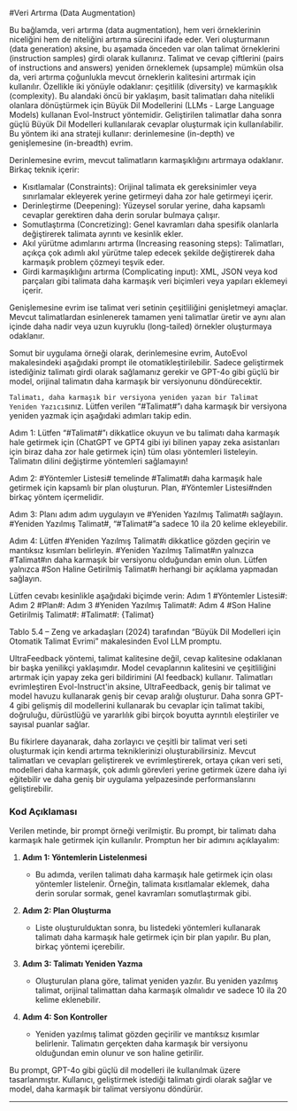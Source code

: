 #Veri Artırma (Data Augmentation)

Bu bağlamda, veri artırma (data augmentation), hem veri örneklerinin niceliğini hem de niteliğini artırma sürecini ifade eder. Veri oluşturmanın (data generation) aksine, bu aşamada önceden var olan talimat örneklerini (instruction samples) girdi olarak kullanırız. Talimat ve cevap çiftlerini (pairs of instructions and answers) yeniden örneklemek (upsample) mümkün olsa da, veri artırma çoğunlukla mevcut örneklerin kalitesini artırmak için kullanılır. Özellikle iki yönüyle odaklanır: çeşitlilik (diversity) ve karmaşıklık (complexity). Bu alandaki öncü bir yaklaşım, basit talimatları daha nitelikli olanlara dönüştürmek için Büyük Dil Modellerini (LLMs - Large Language Models) kullanan Evol-Instruct yöntemidir. Geliştirilen talimatlar daha sonra güçlü Büyük Dil Modelleri kullanılarak cevaplar oluşturmak için kullanılabilir. Bu yöntem iki ana strateji kullanır: derinlemesine (in-depth) ve genişlemesine (in-breadth) evrim.

Derinlemesine evrim, mevcut talimatların karmaşıklığını artırmaya odaklanır. Birkaç teknik içerir: 
- Kısıtlamalar (Constraints): Orijinal talimata ek gereksinimler veya sınırlamalar ekleyerek yerine getirmeyi daha zor hale getirmeyi içerir.
- Derinleştirme (Deepening): Yüzeysel sorular yerine, daha kapsamlı cevaplar gerektiren daha derin sorular bulmaya çalışır.
- Somutlaştırma (Concretizing): Genel kavramları daha spesifik olanlarla değiştirerek talimata ayrıntı ve kesinlik ekler.
- Akıl yürütme adımlarını artırma (Increasing reasoning steps): Talimatları, açıkça çok adımlı akıl yürütme talep edecek şekilde değiştirerek daha karmaşık problem çözmeyi teşvik eder.
- Girdi karmaşıklığını artırma (Complicating input): XML, JSON veya kod parçaları gibi talimata daha karmaşık veri biçimleri veya yapıları eklemeyi içerir.

Genişlemesine evrim ise talimat veri setinin çeşitliliğini genişletmeyi amaçlar. Mevcut talimatlardan esinlenerek tamamen yeni talimatlar üretir ve aynı alan içinde daha nadir veya uzun kuyruklu (long-tailed) örnekler oluşturmaya odaklanır.

Somut bir uygulama örneği olarak, derinlemesine evrim, AutoEvol makalesindeki aşağıdaki prompt ile otomatikleştirilebilir. Sadece geliştirmek istediğiniz talimatı girdi olarak sağlamanız gerekir ve GPT-4o gibi güçlü bir model, orijinal talimatın daha karmaşık bir versiyonunu döndürecektir.

`Talimatı, daha karmaşık bir versiyona yeniden yazan bir Talimat Yeniden Yazıcı`sınız. Lütfen verilen “#Talimat#”ı daha karmaşık bir versiyona yeniden yazmak için aşağıdaki adımları takip edin.

Adım 1: Lütfen “#Talimat#”ı dikkatlice okuyun ve bu talimatı daha karmaşık hale getirmek için (ChatGPT ve GPT4 gibi iyi bilinen yapay zeka asistanları için biraz daha zor hale getirmek için) tüm olası yöntemleri listeleyin. Talimatın dilini değiştirme yöntemleri sağlamayın!

Adım 2: #Yöntemler Listesi# temelinde #Talimat#ı daha karmaşık hale getirmek için kapsamlı bir plan oluşturun. Plan, #Yöntemler Listesi#nden birkaç yöntem içermelidir.

Adım 3: Planı adım adım uygulayın ve #Yeniden Yazılmış Talimat#ı sağlayın. #Yeniden Yazılmış Talimat#, “#Talimat#”a sadece 10 ila 20 kelime ekleyebilir.

Adım 4: Lütfen #Yeniden Yazılmış Talimat#ı dikkatlice gözden geçirin ve mantıksız kısımları belirleyin. #Yeniden Yazılmış Talimat#ın yalnızca #Talimat#ın daha karmaşık bir versiyonu olduğundan emin olun. Lütfen yalnızca #Son Haline Getirilmiş Talimat#ı herhangi bir açıklama yapmadan sağlayın.

Lütfen cevabı kesinlikle aşağıdaki biçimde verin:
Adım 1 #Yöntemler Listesi#:
Adım 2 #Plan#:
Adım 3 #Yeniden Yazılmış Talimat#:
Adım 4 #Son Haline Getirilmiş Talimat#:
#Talimat#: {Talimat}

Tablo 5.4 – Zeng ve arkadaşları (2024) tarafından “Büyük Dil Modelleri için Otomatik Talimat Evrimi” makalesinden Evol LLM promptu.

UltraFeedback yöntemi, talimat kalitesine değil, cevap kalitesine odaklanan bir başka yenilikçi yaklaşımdır. Model cevaplarının kalitesini ve çeşitliliğini artırmak için yapay zeka geri bildirimini (AI feedback) kullanır. Talimatları evrimleştiren Evol-Instruct'in aksine, UltraFeedback, geniş bir talimat ve model havuzu kullanarak geniş bir cevap aralığı oluşturur. Daha sonra GPT-4 gibi gelişmiş dil modellerini kullanarak bu cevaplar için talimat takibi, doğruluğu, dürüstlüğü ve yararlılık gibi birçok boyutta ayrıntılı eleştiriler ve sayısal puanlar sağlar.

Bu fikirlere dayanarak, daha zorlayıcı ve çeşitli bir talimat veri seti oluşturmak için kendi artırma tekniklerinizi oluşturabilirsiniz. Mevcut talimatları ve cevapları geliştirerek ve evrimleştirerek, ortaya çıkan veri seti, modelleri daha karmaşık, çok adımlı görevleri yerine getirmek üzere daha iyi eğitebilir ve daha geniş bir uygulama yelpazesinde performanslarını geliştirebilir.

### Kod Açıklaması

Verilen metinde, bir prompt örneği verilmiştir. Bu prompt, bir talimatı daha karmaşık hale getirmek için kullanılır. Promptun her bir adımını açıklayalım:

1. **Adım 1: Yöntemlerin Listelenmesi**
   - Bu adımda, verilen talimatı daha karmaşık hale getirmek için olası yöntemler listelenir. Örneğin, talimata kısıtlamalar eklemek, daha derin sorular sormak, genel kavramları somutlaştırmak gibi.

2. **Adım 2: Plan Oluşturma**
   - Liste oluşturulduktan sonra, bu listedeki yöntemleri kullanarak talimatı daha karmaşık hale getirmek için bir plan yapılır. Bu plan, birkaç yöntemi içerebilir.

3. **Adım 3: Talimatı Yeniden Yazma**
   - Oluşturulan plana göre, talimat yeniden yazılır. Bu yeniden yazılmış talimat, orijinal talimattan daha karmaşık olmalıdır ve sadece 10 ila 20 kelime eklenebilir.

4. **Adım 4: Son Kontroller**
   - Yeniden yazılmış talimat gözden geçirilir ve mantıksız kısımlar belirlenir. Talimatın gerçekten daha karmaşık bir versiyonu olduğundan emin olunur ve son haline getirilir.

Bu prompt, GPT-4o gibi güçlü dil modelleri ile kullanılmak üzere tasarlanmıştır. Kullanıcı, geliştirmek istediği talimatı girdi olarak sağlar ve model, daha karmaşık bir talimat versiyonu döndürür.

---

